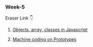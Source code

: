 ### Week-5

Eraser Link 👇

1. [Objects, array, classes in Javascript](https://app.eraser.io/workspace/3gdsQ3KkAON32PoR5Hsb)

2. [Machine coding on Prototypes](https://app.eraser.io/workspace/fvOzneJ3s0olaYoetMru)